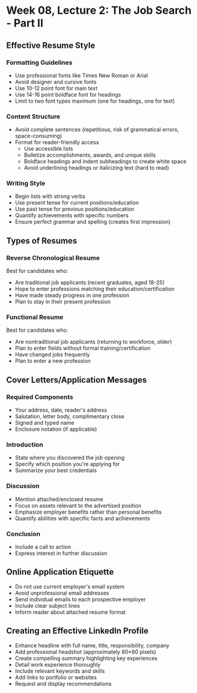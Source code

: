 # Week 08, Lecture 2: The Job Search - Part II

## Effective Resume Style

### Formatting Guidelines
- Use professional fonts like Times New Roman or Arial
- Avoid designer and cursive fonts
- Use 10-12 point font for main text
- Use 14-16 point boldface font for headings
- Limit to two font types maximum (one for headings, one for text)

### Content Structure
- Avoid complete sentences (repetitious, risk of grammatical errors, space-consuming)
- Format for reader-friendly access
  - Use accessible lists
  - Bulletize accomplishments, awards, and unique skills
  - Boldface headings and indent subheadings to create white space
  - Avoid underlining headings or italicizing text (hard to read)

### Writing Style
- Begin lists with strong verbs
- Use present tense for current positions/education
- Use past tense for previous positions/education
- Quantify achievements with specific numbers
- Ensure perfect grammar and spelling (creates first impression)

## Types of Resumes

### Reverse Chronological Resume
Best for candidates who:
- Are traditional job applicants (recent graduates, aged 18-25)
- Hope to enter professions matching their education/certification
- Have made steady progress in one profession
- Plan to stay in their present profession

### Functional Resume
Best for candidates who:
- Are nontraditional job applicants (returning to workforce, older)
- Plan to enter fields without formal training/certification
- Have changed jobs frequently
- Plan to enter a new profession

## Cover Letters/Application Messages

### Required Components
- Your address, date, reader's address
- Salutation, letter body, complimentary close
- Signed and typed name
- Enclosure notation (if applicable)

### Introduction
- State where you discovered the job opening
- Specify which position you're applying for
- Summarize your best credentials

### Discussion
- Mention attached/enclosed resume
- Focus on assets relevant to the advertised position
- Emphasize employer benefits rather than personal benefits
- Quantify abilities with specific facts and achievements

### Conclusion
- Include a call to action
- Express interest in further discussion

## Online Application Etiquette
- Do not use current employer's email system
- Avoid unprofessional email addresses
- Send individual emails to each prospective employer
- Include clear subject lines
- Inform reader about attached resume format

## Creating an Effective LinkedIn Profile
- Enhance headline with full name, title, responsibility, company
- Add professional headshot (approximately 80×80 pixels)
- Create compelling summary highlighting key experiences
- Detail work experience thoroughly
- Include relevant keywords and skills
- Add links to portfolio or websites
- Request and display recommendations
